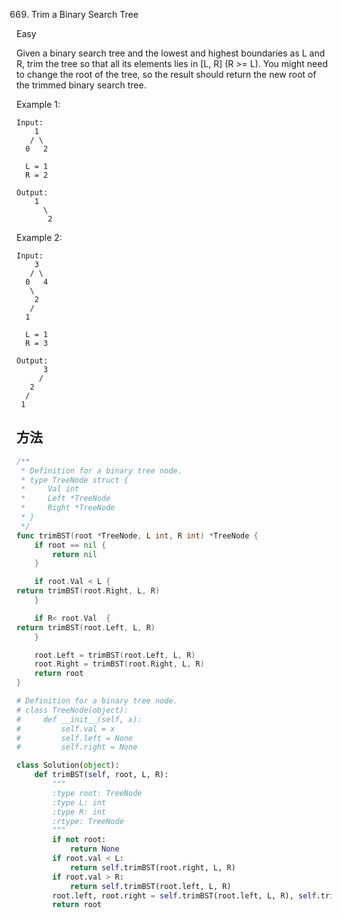 669. Trim a Binary Search Tree


Easy


Given a binary search tree and the lowest and highest boundaries as L and R, trim the tree so that all its elements lies in [L, R] (R >= L). You might need to change the root of the tree, so the result should return the new root of the trimmed binary search tree.

Example 1:

```
Input: 
    1
   / \
  0   2

  L = 1
  R = 2

Output: 
    1
      \
       2
```

Example 2:

```
Input: 
    3
   / \
  0   4
   \
    2
   /
  1

  L = 1
  R = 3

Output: 
      3
     / 
   2   
  /
 1

```


## 方法

```go
/**
 * Definition for a binary tree node.
 * type TreeNode struct {
 *     Val int
 *     Left *TreeNode
 *     Right *TreeNode
 * }
 */
func trimBST(root *TreeNode, L int, R int) *TreeNode {
    if root == nil {
		return nil 
	}

	if root.Val < L {
return trimBST(root.Right, L, R)
	}

	if R< root.Val  {
return trimBST(root.Left, L, R)
	}

	root.Left = trimBST(root.Left, L, R)
	root.Right = trimBST(root.Right, L, R)
	return root
}
```


```python 
# Definition for a binary tree node.
# class TreeNode(object):
#     def __init__(self, x):
#         self.val = x
#         self.left = None
#         self.right = None

class Solution(object):
    def trimBST(self, root, L, R):
        """
        :type root: TreeNode
        :type L: int
        :type R: int
        :rtype: TreeNode
        """
        if not root:
            return None
        if root.val < L:
            return self.trimBST(root.right, L, R)
        if root.val > R:
            return self.trimBST(root.left, L, R)
        root.left, root.right = self.trimBST(root.left, L, R), self.trimBST(root.right, L, R)
        return root
```